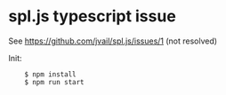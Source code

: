 # spl.js typescript issue

See https://github.com/jvail/spl.js/issues/1 (not resolved)

Init:
```
    $ npm install
    $ npm run start
```